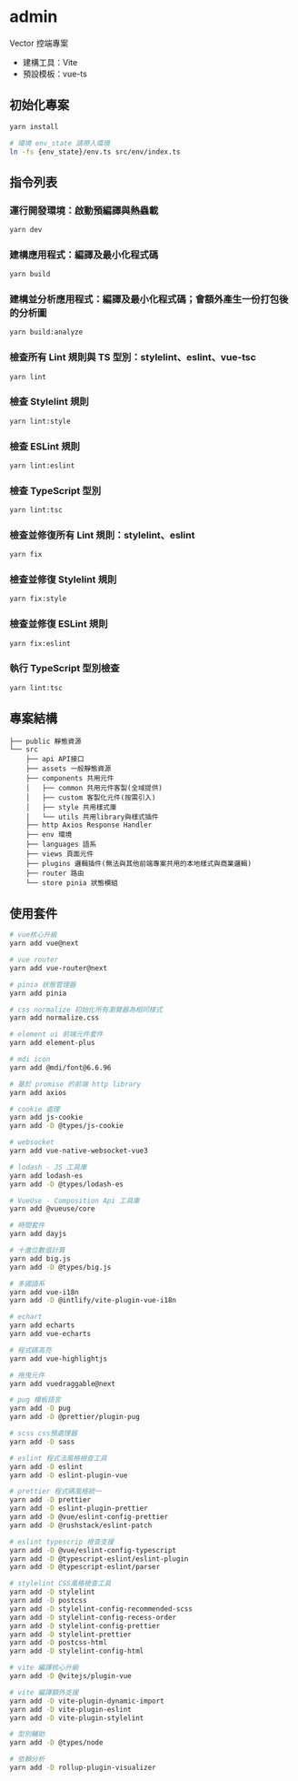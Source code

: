 # admin

Vector 控端專案

- 建構工具：Vite
- 預設模板：vue-ts

## 初始化專案

```bash
yarn install

# 環境 env_state 請帶入環境
ln -fs {env_state}/env.ts src/env/index.ts
```

## 指令列表

### 運行開發環境：啟動預編譯與熱蟲載

```bash
yarn dev
```

### 建構應用程式：編譯及最小化程式碼

```bash
yarn build
```

### 建構並分析應用程式：編譯及最小化程式碼；會額外產生一份打包後的分析圖

```bash
yarn build:analyze
```

### 檢查所有 Lint 規則與 TS 型別：stylelint、eslint、vue-tsc

```bash
yarn lint
```

### 檢查 Stylelint 規則

```bash
yarn lint:style
```

### 檢查 ESLint 規則

```bash
yarn lint:eslint
```

### 檢查 TypeScript 型別

```bash
yarn lint:tsc
```

### 檢查並修復所有 Lint 規則：stylelint、eslint

```bash
yarn fix
```

### 檢查並修復 Stylelint 規則

```bash
yarn fix:style
```

### 檢查並修復 ESLint 規則

```bash
yarn fix:eslint
```

### 執行 TypeScript 型別檢查

```bash
yarn lint:tsc
```

## 專案結構

```text
├── public 靜態資源
└── src
    ├── api API接口
    ├── assets 一般靜態資源
    ├── components 共用元件
    │   ├── common 共用元件客製(全域提供)
    │   ├── custom 客製化元件(按需引入)
    │   ├── style 共用樣式庫
    │   └── utils 共用library與樣式插件
    ├── http Axios Response Handler
    ├── env 環境
    ├── languages 語系
    ├── views 頁面元件
    ├── plugins 邏輯插件(無法與其他前端專案共用的本地樣式與商業邏輯)
    ├── router 路由
    └── store pinia 狀態模組
```

## 使用套件

```bash
# vue核心升級
yarn add vue@next

# vue router
yarn add vue-router@next

# pinia 狀態管理器
yarn add pinia

# css normalize 初始化所有瀏覽器為相同樣式
yarn add normalize.css

# element ui 前端元件套件
yarn add element-plus

# mdi icon
yarn add @mdi/font@6.6.96

# 基於 promise 的前端 http library
yarn add axios

# cookie 處理
yarn add js-cookie
yarn add -D @types/js-cookie

# websocket
yarn add vue-native-websocket-vue3

# lodash - JS 工具庫
yarn add lodash-es
yarn add -D @types/lodash-es

# VueUse - Composition Api 工具庫
yarn add @vueuse/core

# 時間套件
yarn add dayjs

# 十進位數值計算
yarn add big.js
yarn add -D @types/big.js

# 多國語系
yarn add vue-i18n
yarn add -D @intlify/vite-plugin-vue-i18n

# echart
yarn add echarts
yarn add vue-echarts

# 程式碼高亮
yarn add vue-highlightjs

# 拖曳元件
yarn add vuedraggable@next

# pug 模板語言
yarn add -D pug
yarn add -D @prettier/plugin-pug

# scss css預處理器
yarn add -D sass

# eslint 程式法風格檢查工具
yarn add -D eslint
yarn add -D eslint-plugin-vue

# prettier 程式碼風格統一
yarn add -D prettier
yarn add -D eslint-plugin-prettier
yarn add -D @vue/eslint-config-prettier
yarn add -D @rushstack/eslint-patch

# eslint typescrip 檢查支援
yarn add -D @vue/eslint-config-typescript
yarn add -D @typescript-eslint/eslint-plugin
yarn add -D @typescript-eslint/parser

# stylelint CSS風格檢查工具
yarn add -D stylelint
yarn add -D postcss
yarn add -D stylelint-config-recommended-scss
yarn add -D stylelint-config-recess-order
yarn add -D stylelint-config-prettier
yarn add -D stylelint-prettier
yarn add -D postcss-html
yarn add -D stylelint-config-html

# vite 編譯核心升級
yarn add -D @vitejs/plugin-vue

# vite 編譯額外支援
yarn add -D vite-plugin-dynamic-import
yarn add -D vite-plugin-eslint
yarn add -D vite-plugin-stylelint

# 型別輔助
yarn add -D @types/node

# 依賴分析
yarn add -D rollup-plugin-visualizer
```

